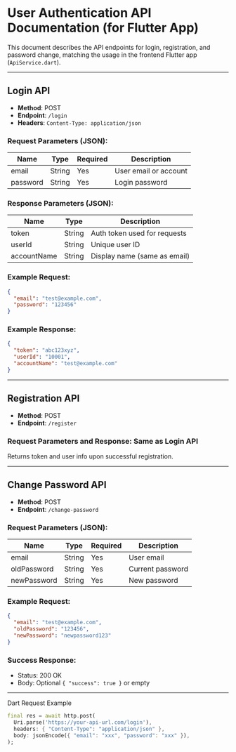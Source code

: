 
# User Authentication API Documentation (for Flutter App)

This document describes the API endpoints for login, registration, and password change, matching the usage in the frontend Flutter app (`ApiService.dart`).

---

## Login API

- **Method**: POST  
- **Endpoint**: `/login`  
- **Headers**: `Content-Type: application/json`

### Request Parameters (JSON):
| Name     | Type   | Required | Description        |
|----------|--------|----------|--------------------|
| email    | String | Yes      | User email or account |
| password | String | Yes      | Login password     |

### Response Parameters (JSON):
| Name                | Type   | Description                                  |
|------------------|---------|-------------------------------------|
| token                | String | Auth token used for requests  |
| userId               | String | Unique user ID                             |
| accountName | String | Display name (same as email)   |

### Example Request:
```json
{
  "email": "test@example.com",
  "password": "123456"
}
```

### Example Response:
```json
{
  "token": "abc123xyz",
  "userId": "10001",
  "accountName": "test@example.com"
}
```

---

##  Registration API

- **Method**: POST  
- **Endpoint**: `/register`

### Request Parameters and Response: Same as Login API  
Returns token and user info upon successful registration.

---

##  Change Password API

- **Method**: POST  
- **Endpoint**: `/change-password`

### Request Parameters (JSON):
| Name        | Type   | Required | Description        |
|-------------|--------|----------|--------------------|
| email       | String | Yes      | User email         |
| oldPassword | String | Yes      | Current password   |
| newPassword | String | Yes      | New password       |

### Example Request:
```json
{
  "email": "test@example.com",
  "oldPassword": "123456",
  "newPassword": "newpassword123"
}
```

### Success Response:
- Status: 200 OK
- Body: Optional `{ "success": true }` or empty

---

Dart Request Example

```dart
final res = await http.post(
  Uri.parse('https://your-api-url.com/login'),
  headers: { "Content-Type": "application/json" },
  body: jsonEncode({ "email": "xxx", "password": "xxx" }),
);
```

